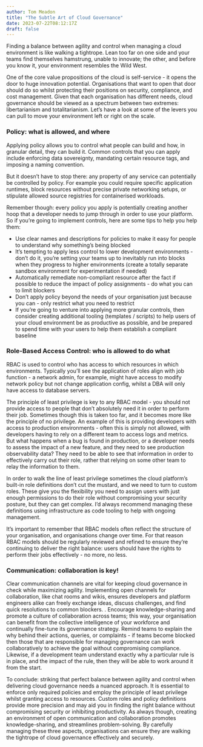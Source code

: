 ```yaml
---
author: Tom Meadon
title: "The Subtle Art of Cloud Governance"
date: 2023-07-22T08:12:17Z
draft: false
---
```


Finding a balance between agility and control when managing a cloud environment is like walking a tightrope. Lean too far on one side and your teams find themselves hamstrung, unable to innovate; the other, and before you know it, your environment resembles the Wild West.  

One of the core value propositions of the cloud is self-service - it opens the door to huge innovation potential.  Organisations that want to open that door should do so whilst protecting their positions on security, compliance, and cost management.  Given that each organisation has different needs, cloud governance should be viewed as a spectrum between two extremes: libertarianism and totalitarianism.  Let’s have a look at some of the levers you can pull to move your environment left or right on the scale.

### Policy:  what is allowed, and where

Applying policy allows you to control what people can build and how, in granular detail, they can build it.  Common controls that you can apply include enforcing data sovereignty, mandating certain resource tags, and imposing a naming convention.

But it doesn’t have to stop there: any property of any service can potentially be controlled by policy.  For example you could require specific application runtimes, block resources without precise private networking setups, or stipulate allowed source registries for containerised workloads.  

Remember though: every policy you apply is potentially creating another hoop that a developer needs to jump through in order to use your platform.  So if you’re going to implement controls, here are some tips to help you help them:

- Use clear names and descriptions for policies to make it easy for people to understand why something’s being blocked
- It’s tempting to apply less control to lower development environments - don’t do it, you’re setting your teams up to inevitably run into blocks when they progress to higher environments (create a totally separate sandbox environment for experimentation if needed)
- Automatically remediate non-compliant resource after the fact if possible to reduce the impact of policy assignments - do what you can to limit blockers
- Don’t apply policy beyond the needs of your organisation just because you can - only restrict what you need to restrict
- If you’re going to venture into applying more granular controls, then consider creating additional tooling (templates / scripts) to help users of your cloud environment be as productive as possible, and be prepared to spend time with your users to help them establish a compliant baseline

### Role-Based Access Control: who is allowed to do what

RBAC is used to control who has access to which resources in which environments.  Typically you’ll see the application of roles align with job function - a network admin, for example, might have access to modify network policy but not change application config, whilst a DBA will only have access to database servers.  

The principle of least privilege is key to any RBAC model - you should not provide access to people that don’t absolutely need it in order to perform their job.  Sometimes though this is taken too far, and it becomes more like the principle of no privilege.  An example of this is providing developers with access to production environments - often this is simply not allowed, with developers having to rely on a different team to access logs and metrics.  But what happens when a bug is found in production, or a developer needs to assess the impact of a new feature, and they need to see production observability data?  They need to be able to see that information in order to effectively carry out their role, rather that relying on some other team to relay the information to them.  

In order to walk the line of least privilege sometimes the cloud platform’s built-in role definitions don’t cut the mustard, and we need to turn to custom roles.  These give you the flexibility you need to assign users with just enough permissions to do their role without compromising your security posture, but they can get complex.  I’d always recommend managing these definitions using infrastructure as code tooling to help with ongoing management.  

It’s important to remember that RBAC models often reflect the structure of your organisation, and organisations change over time.  For that reason RBAC models should be regularly reviewed and refined to ensure they’re continuing to deliver the right balance: users should have the rights to perform their jobs effectively - no more, no less.

### Communication: collaboration is key!

Clear communication channels are vital for keeping cloud governance in check while maximizing agility. Implementing open channels for collaboration, like chat rooms and wikis, ensures developers and platform engineers alike can freely exchange ideas, discuss challenges, and find quick resolutions to common blockers. . Encourage knowledge-sharing and promote a culture of collaboration across teams; this way, your organisation can benefit from the collective intelligence of your workforce and continually fine-tune its governance strategy.  Remind teams to explain the why behind their actions, queries, or complaints - if teams become blocked then those that are responsible for managing governance can work collaboratively to achieve the goal without compromising compliance.  Likewise, if a development team understand exactly why a particular rule is in place, and the impact of the rule, then they will be able to work around it from the start.  

To conclude: striking that perfect balance between agility and control when delivering cloud governance needs a nuanced approach.  It is essential to enforce only required policies and employ the principle of least privilege whilst granting access to resources. Custom roles and policy definitions provide more precision and may aid you in finding the right balance without compromising security or inhibiting productivity.  As always though, creating an environment of open communication and collaboration promotes knowledge-sharing, and streamlines problem-solving.  By carefully managing these three aspects, organisations can ensure they are walking the tightrope of cloud governance effectively and securely.
